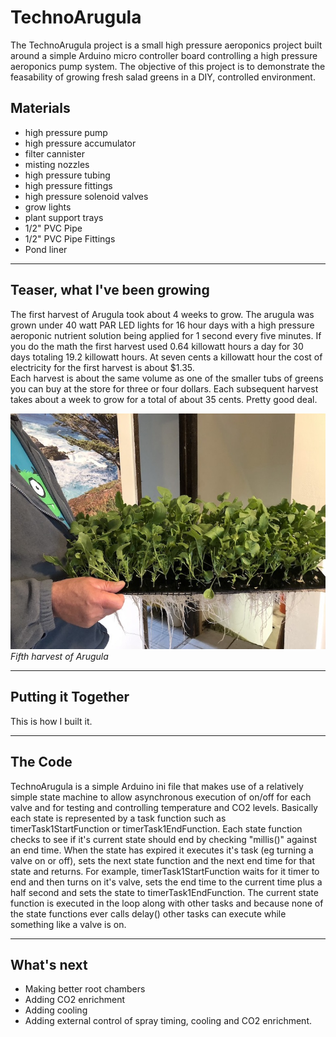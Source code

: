 # TechnoArugula
The TechnoArugula project is a small high pressure aeroponics project built around a simple Arduino micro controller board controlling a high pressure aeroponics pump system.  The objective of this project is to demonstrate the feasability of growing fresh salad greens in a DIY, controlled environment.
## Materials
- high pressure pump
- high pressure accumulator
- filter cannister
- misting nozzles
- high pressure tubing
- high pressure fittings
- high pressure solenoid valves
- grow lights
- plant support trays
- 1/2" PVC Pipe
- 1/2" PVC Pipe Fittings
- Pond liner
___
## Teaser, what I've been growing
The first harvest of Arugula took about 4 weeks to grow.  The arugula was grown under 40 watt PAR LED lights for 16 hour days with a high pressure aeroponic nutrient solution being applied for 1 second every five minutes.  If you do the math the first harvest used 0.64 killowatt hours a day for 30 days totaling 19.2 killowatt hours.  At seven cents a killowatt hour the cost of electricity for the first harvest is about $1.35.  
Each harvest is about the same volume as one of the smaller tubs of greens you can buy at the store for three or four dollars.  Each subsequent harvest takes about a week to grow for a total of about 35 cents. Pretty good deal.

![Image of Something](Documentation/Images/IMG_4072.JPG)  
*Fifth harvest of Arugula*
___
## Putting it Together
This is how I built it.
___
## The Code
TechnoArugula is a simple Arduino ini file that makes use of a relatively simple state machine to allow asynchronous execution of on/off for each valve and for testing and controlling temperature and CO2 levels.  Basically each state is represented by a task function such as timerTask1StartFunction or timerTask1EndFunction.  Each state function checks to see if it's current state should end by checking "millis()" against an end time.  When the state has expired it executes it's task (eg turning a valve on or off), sets the next state function and the next end time for that state and returns.
For example, timerTask1StartFunction waits for it timer to end and then turns on it's valve, sets the end time to the current time plus a half second and sets the state to timerTask1EndFunction.  The current state function is executed in the loop along with other tasks and because none of the state functions ever calls delay() other tasks can execute while something like a valve is on.
___
## What's next
- Making better root chambers
- Adding CO2 enrichment
- Adding cooling
- Adding external control of spray timing, cooling and CO2 enrichment.
